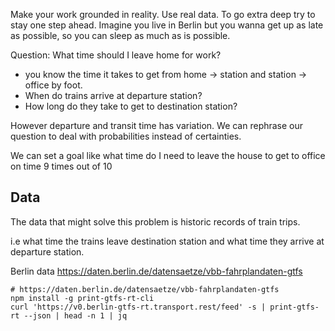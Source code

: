 Make your work grounded in reality. Use real data. To go extra deep try to stay one step ahead.
Imagine you live in Berlin but you wanna get up as late as possible, so you can sleep as much as is possible.

Question: What time should I leave home for work?

- you know the time it takes to get from home -> station and station -> office by foot.
- When do trains arrive at departure station?
- How long do they take to get to destination station?

However departure and transit time has variation. We can rephrase our question to deal with probabilities instead of certainties.

We can set a goal like what time do I need to leave the house to get to office on time 9 times out of 10

## Data

The data that might solve this problem is historic records of train trips.

i.e what time the trains leave destination station and what time they arrive at departure station.

Berlin data
https://daten.berlin.de/datensaetze/vbb-fahrplandaten-gtfs

```
# https://daten.berlin.de/datensaetze/vbb-fahrplandaten-gtfs
npm install -g print-gtfs-rt-cli
curl 'https://v0.berlin-gtfs-rt.transport.rest/feed' -s | print-gtfs-rt --json | head -n 1 | jq
```

```python

```
